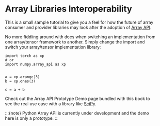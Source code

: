 # Array Libraries Interoperability

This is a small sample tutorial to give you a feel for how the future of array consumer and provider libraries may look after the adoption of [Array API](https://data-apis.org/array-api/latest/).


No more fiddling around with docs when switching an implementation from one array/tensor
framework to another. Simply change the import and switch your array/tensor
implementation library:

```
import torch as xp
# or
import numpy.array_api as xp


a = xp.arange(3)
b = xp.ones(3)

c = a + b
```

Check out the Array API Prototype Demo page bundled with this book to see the real use case with a library like [SciPy](https://github.com/scipy/scipy).

:::{note}
Python Array API is currently under development and the demo here is only a prototype.
:::